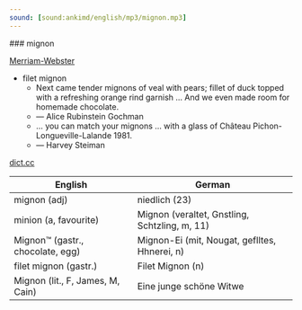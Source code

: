 ```yaml
---
sound: [sound:ankimd/english/mp3/mignon.mp3]
---
```


\### mignon

[Merriam-Webster](https://www.merriam-webster.com/dictionary/mignon)

- filet mignon
    - Next came tender mignons of veal with pears; fillet of duck topped with a refreshing orange rind garnish … And we even made room for homemade chocolate.
    - — Alice Rubinstein Gochman
    - … you can match your mignons … with a glass of Château Pichon-Longueville-Lalande 1981.
    - — Harvey Steiman

[dict.cc](https://www.dict.cc/mignon)

| English        | German       |
| -------------- | ------------ |
| mignon (adj) | niedlich (23) |
| minion (a, favourite) | Mignon (veraltet, Gnstling, Schtzling, m, 11) |
| Mignon™ (gastr., chocolate, egg) | Mignon-Ei (mit, Nougat, geflltes, Hhnerei, n) |
| filet mignon (gastr.) | Filet Mignon (n) |
| Mignon (lit., F, James, M, Cain) | Eine junge schöne Witwe |
